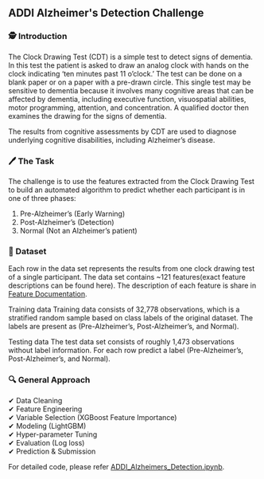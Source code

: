 ## ADDI Alzheimer's Detection Challenge

### 🕵️ Introduction

The Clock Drawing Test (CDT) is a simple test to detect signs of dementia. In this test the patient is asked to draw an analog clock with hands on the clock indicating ‘ten minutes past 11 o’clock.’ The test can be done on a blank paper or on a paper with a pre-drawn circle. This single test may be sensitive to dementia because it involves many cognitive areas that can be affected by dementia, including executive function, visuospatial abilities, motor programming, attention, and concentration. A qualified doctor then examines the drawing for the signs of dementia.

The results from cognitive assessments by CDT are used to diagnose underlying cognitive disabilities, including Alzheimer’s disease.


### 🖊  The Task
The challenge is to use the features extracted from the Clock Drawing Test to build an automated algorithm to predict whether each participant is in one of three phases:
1)    Pre-Alzheimer’s (Early Warning)
2)    Post-Alzheimer’s (Detection)
3)    Normal (Not an Alzheimer’s patient)

### 💾 Dataset
Each row in the data set represents the results from one clock drawing test of a single participant. The data set contains ~121 features(exact feature descriptions can be found here). The description of each feature is share in [Feature Documentation](https://github.com/cicycong/AIcrowd_ADDI_Alzheimers_Detection/blob/main/Feature-Documentation-%20ADDI%20Alzheimers%20Detection%20Challengev2.pdf).

Training data
Training data consists of 32,778 observations, which is a stratified random sample based on class labels of the original dataset. The labels are present as (Pre-Alzheimer’s, Post-Alzheimer’s, and Normal).

Testing data
The test data set consists of roughly 1,473  observations without label information. For each row predict a label (Pre-Alzheimer’s, Post-Alzheimer’s, and Normal). 

### 🔍 General Approach
✔ Data Cleaning  <br />
✔ Feature Engineering  <br />
✔ Variable Selection (XGBoost Feature Importance) <br /> 
✔ Modeling (LightGBM) <br /> 
✔ Hyper-parameter Tuning <br /> 
✔ Evaluation (Log loss) <br /> 
✔ Prediction & Submission

For detailed code, please refer [ADDI_Alzheimers_Detection.ipynb](https://github.com/cicycong/AIcrowd_ADDI_Alzheimers_Detection/blob/main/ADDI_Alzheimers_Detection.ipynb).
